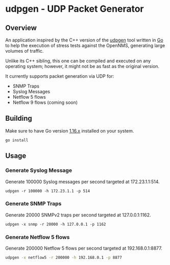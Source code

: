 # udpgen - UDP Packet Generator

## Overview

An application inspired by the C++ version of the [udpgen](https://github.com/OpenNMS/udpgen) tool written in [Go](https://golang.org/) to help the execution of stress tests against the OpenNMS, generating large volumes of traffic.

Unlike its C++ sibling, this one can be compiled and executed on any operating system; however, it might not be as fast as the original version.

It currently supports packet generation via UDP for:
* SNMP Traps
* Syslog Messages
* Netflow 5 flows
* Netflow 9 flows (coming soon)

## Building

Make sure to have Go version [1.16.x](https://golang.org/dl/) installed on your system.

```bash=
go install
```

## Usage

### Generate Syslog Message

Generate 100000 Syslog messages per second targeted at 172.23.1.1:514.

```bash=
udpgen -r 100000 -h 172.23.1.1 -p 514
```

### Generate SNMP Traps

Generate 20000 SNMPv2 traps per second targeted at 127.0.0.1:1162.

```bash=
udpgen -x snmp -r 20000 -h 127.0.0.1 -p 1162
```

### Generate Netflow 5 flows

Generate 200000 Netflow 5 flows per second targeted at 192.168.0.1:8877.

```sh
udpgen -x netflow5 -r 200000 -h 192.168.0.1 -p 8877
```
